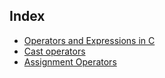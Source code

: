 
## Index
- [Operators and Expressions in C](./operators-&-expressions-in-C.md)
- [Cast operators](./cast_operators.md)
- [Assignment Operators](./Assignment%20operator%20in%20C%2B%2B.md) 
